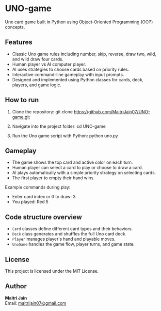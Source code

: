 # UNO-game
Uno card game built in Python using Object-Oriented Programming (OOP) concepts.

## Features
- Classic Uno game rules including number, skip, reverse, draw two, wild, and wild draw four cards.
- Human player vs AI computer player.
- AI uses strategies to choose cards based on priority rules.
- Interactive command-line gameplay with input prompts.
- Designed and implemented using Python classes for cards, deck, players, and game logic.

## How to run
1. Clone the repository:
   git clone https://github.com/MaitriJain07/UNO-game.git

2. Navigate into the project folder:
   cd UNO-game
   
3. Run the Uno game script with Python:
   python uno.py
   
## Gameplay
- The game shows the top card and active color on each turn.
- Human player can select a card to play or choose to draw a card.
- AI plays automatically with a simple priority strategy on selecting cards.
- The first player to empty their hand wins.

Example commands during play:
- Enter card index or 0 to draw: 3
- You played: Red 5

## Code structure overview

- `Card` classes define different card types and their behaviors.
- `Deck` class generates and shuffles the full Uno card deck.
- `Player` manages player's hand and playable moves.
- `UnoGame` handles the game flow, player turns, and game state.

## License

This project is licensed under the MIT License.

## Author

**Maitri Jain**  
Email: maitrijain07@gmail.com
